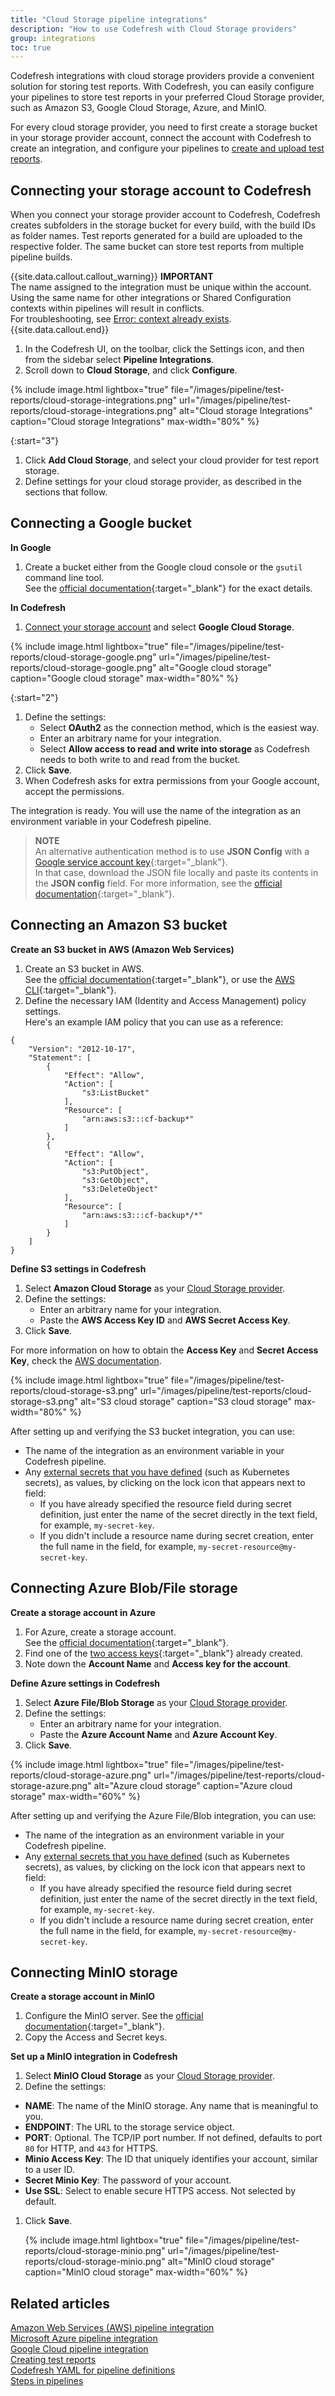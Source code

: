 ```yaml
---
title: "Cloud Storage pipeline integrations"
description: "How to use Codefresh with Cloud Storage providers"
group: integrations
toc: true
---
```


Codefresh integrations with cloud storage providers provide a convenient solution for storing test reports. 
With Codefresh, you can easily configure your pipelines to store test reports in your preferred Cloud Storage provider, such as Amazon S3, Google Cloud Storage, Azure, and MinIO. 

For every cloud storage provider, you need to first create a storage bucket in your storage provider account, connect the account with Codefresh to create an integration, and configure your pipelines to [create and upload test reports]({{site.baseurl}}/docs/testing/test-reports/).

## Connecting your storage account to Codefresh

When you connect your storage provider account to Codefresh, Codefresh creates subfolders in the storage bucket for every build, with the build IDs as folder names. Test reports generated for a build are uploaded to the respective folder. The same bucket can store test reports from multiple pipeline builds.

{{site.data.callout.callout_warning}}
**IMPORTANT**  
The name assigned to the integration must be unique within the account. Using the same name for other integrations or Shared Configuration contexts within pipelines will result in conflicts. <br>For troubleshooting, see [Error: context already exists]({{site.baseurl}}/docs/kb/articles/error-context-already-exists/).
{{site.data.callout.end}}


1. In the Codefresh UI, on the toolbar, click the Settings icon, and then from the sidebar select **Pipeline Integrations**. 
1. Scroll down to **Cloud Storage**, and click **Configure**.


{% include 
image.html 
lightbox="true" 
file="/images/pipeline/test-reports/cloud-storage-integrations.png" 
url="/images/pipeline/test-reports/cloud-storage-integrations.png"
alt="Cloud storage Integrations" 
caption="Cloud storage Integrations"
max-width="80%"
%}

{:start="3"}
1. Click **Add Cloud Storage**, and select your cloud provider for test report storage.
1. Define settings for your cloud storage provider, as described in the sections that follow.

## Connecting a Google bucket

**In Google**  

1. Create a bucket either from the Google cloud console or the `gsutil` command line tool.  
  See the [official documentation](https://cloud.google.com/storage/docs/creating-buckets#storage-create-bucket-console){:target="\_blank"} for the exact details.

**In Codefresh**  
1. [Connect your storage account](#connecting-your-storage-account) and select **Google Cloud Storage**.

{% include 
image.html 
lightbox="true" 
file="/images/pipeline/test-reports/cloud-storage-google.png" 
url="/images/pipeline/test-reports/cloud-storage-google.png"
alt="Google cloud storage" 
caption="Google cloud storage"
max-width="80%"
%}

{:start="2"}
1. Define the settings: 
   * Select **OAuth2** as the connection method, which is the easiest way. 
   * Enter an arbitrary name for your integration.
   * Select **Allow access to read and write into storage** as Codefresh needs to both write to and read from the bucket. 
1. Click **Save**. 
1. When Codefresh asks for extra permissions from your Google account, accept the permissions. 

The integration is ready. You will use the name of the integration as an environment variable in your Codefresh pipeline.

> **NOTE**  
  An alternative authentication method is to use **JSON Config** with a [Google service account key](https://console.cloud.google.com/apis/credentials/serviceaccountkey){:target="\_blank"}.  
  In that case, download the JSON file locally and paste its contents in the **JSON config** field.
  For more information, see the [official documentation](https://cloud.google.com/iam/docs/creating-managing-service-account-keys){:target="\_blank"}. 

## Connecting an Amazon S3 bucket

**Create an S3 bucket in AWS (Amazon Web Services)**  

1. Create an S3 bucket in AWS.  
  See the [official documentation](https://docs.aws.amazon.com/quickstarts/latest/s3backup/step-1-create-bucket.html){:target="\_blank"}, or use the [AWS CLI](https://docs.aws.amazon.com/cli/latest/reference/s3api/create-bucket.html){:target="\_blank"}. 
1. Define the necessary IAM (Identity and Access Management) policy settings.  
  Here's an example IAM policy that you can use as a reference:
```
{
    "Version": "2012-10-17",
    "Statement": [
        {
            "Effect": "Allow",
            "Action": [
                "s3:ListBucket"
            ],
            "Resource": [
                "arn:aws:s3:::cf-backup*"
            ]
        },
        {
            "Effect": "Allow",
            "Action": [
                "s3:PutObject",
                "s3:GetObject",
                "s3:DeleteObject"
            ],
            "Resource": [
                "arn:aws:s3:::cf-backup*/*"
            ]
        }
    ]
}
```
 

**Define S3 settings in Codefresh**   
1. Select **Amazon Cloud Storage** as your [Cloud Storage provider](#connecting-your-storage-account).
1. Define the settings: 
   * Enter an arbitrary name for your integration.
   * Paste the **AWS Access Key ID** and **AWS Secret Access Key**. 
1. Click **Save**. 

For more information on how to obtain the **Access Key** and **Secret Access Key**, check the [AWS documentation](http://docs.aws.amazon.com/general/latest/gr/aws-sec-cred-types.html#access-keys-and-secret-access-keys).


{% include 
image.html 
lightbox="true" 
file="/images/pipeline/test-reports/cloud-storage-s3.png" 
url="/images/pipeline/test-reports/cloud-storage-s3.png"
alt="S3 cloud storage" 
caption="S3 cloud storage"
max-width="80%"
%}

After setting up and verifying the S3 bucket integration, you can use:
* The name of the integration as an environment variable in your Codefresh pipeline.
* Any [external secrets that you have defined]({{site.baseurl}}/docs/integrations/secret-storage/) (such as Kubernetes secrets), as values, by clicking on the lock icon that appears next to field:  
  * If you have already specified the resource field during secret definition, just enter the name of the secret directly in the text field, for example, `my-secret-key`.
  * If you didn't include a resource name during secret creation, enter the full name in the field, for example, `my-secret-resource@my-secret-key`.

## Connecting Azure Blob/File storage

**Create a storage account in Azure**  

1. For Azure, create a storage account.  
  See the [official documentation](https://docs.microsoft.com/en-us/azure/storage/common/storage-account-create){:target="\_blank"}.
1. Find one of the [two access keys](https://docs.microsoft.com/en-us/azure/storage/common/storage-account-keys-manage){:target="\_blank"} already created.
1. Note down the **Account Name** and **Access key for the account**. 

**Define Azure settings in Codefresh**  
1. Select **Azure File/Blob Storage** as your [Cloud Storage provider](#connecting-your-storage-account).
1. Define the settings: 
   * Enter an arbitrary name for your integration.
   * Paste the **Azure Account Name** and **Azure Account Key**. 
1. Click **Save**. 


{% include
image.html
lightbox="true"
file="/images/pipeline/test-reports/cloud-storage-azure.png"
url="/images/pipeline/test-reports/cloud-storage-azure.png"
alt="Azure cloud storage"
caption="Azure cloud storage"
max-width="60%"
%}

After setting up and verifying the Azure File/Blob integration, you can use:
* The name of the integration as an environment variable in your Codefresh pipeline.
* Any [external secrets that you have defined]({{site.baseurl}}/docs/integrations/secret-storage/) (such as Kubernetes secrets), as values, by clicking on the lock icon that appears next to field:  
  * If you have already specified the resource field during secret definition, just enter the name of the secret directly in the text field, for example, `my-secret-key`.
  * If you didn't include a resource name during secret creation, enter the full name in the field, for example, `my-secret-resource@my-secret-key`.


## Connecting MinIO storage

**Create a storage account in MinIO**  
1. Configure the MinIO server. 
   See the [official documentation](https://docs.min.io/docs/minio-quickstart-guide.html){:target="\_blank"}.  
1. Copy the Access and Secret keys.

**Set up a MinIO integration in Codefresh**  

1. Select **MinIO Cloud Storage** as your [Cloud Storage provider](#connecting-your-storage-account).
1. Define the settings:
  * **NAME**: The name of the MinIO storage. Any name that is meaningful to you.
  * **ENDPOINT**: The URL to the storage service object.
  * **PORT**: Optional. The TCP/IP port number. If not defined, defaults to port `80` for HTTP, and `443` for HTTPS.
  * **Minio Access Key**: The ID that uniquely identifies your account, similar to a user ID. 
  * **Secret Minio Key**: The password of your account.
  * **Use SSL**: Select to enable secure HTTPS access. Not selected by default. 
1. Click **Save**. 

   {% include
image.html
lightbox="true"
file="/images/pipeline/test-reports/cloud-storage-minio.png"
url="/images/pipeline/test-reports/cloud-storage-minio.png"
alt="MinIO cloud storage"
caption="MinIO cloud storage"
max-width="60%"
%} 


## Related articles
[Amazon Web Services (AWS) pipeline integration]({{site.baseurl}}/docs/integrations/amazon-web-services/)  
[Microsoft Azure pipeline integration]({{site.baseurl}}/docs/integrations/microsoft-azure/)  
[Google Cloud pipeline integration]({{site.baseurl}}/docs/integrations/google-cloud/)  
[Creating test reports]({{site.baseurl}}/docs/testing/test-reports/)  
[Codefresh YAML for pipeline definitions]({{site.baseurl}}/docs/pipelines/what-is-the-codefresh-yaml/)  
[Steps in pipelines]({{site.baseurl}}/docs/pipelines/steps/) 